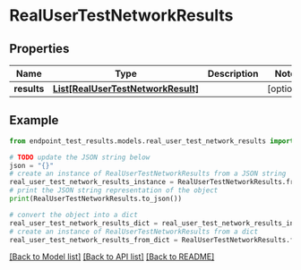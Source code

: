 # RealUserTestNetworkResults


## Properties

Name | Type | Description | Notes
------------ | ------------- | ------------- | -------------
**results** | [**List[RealUserTestNetworkResult]**](RealUserTestNetworkResult.md) |  | [optional] 

## Example

```python
from endpoint_test_results.models.real_user_test_network_results import RealUserTestNetworkResults

# TODO update the JSON string below
json = "{}"
# create an instance of RealUserTestNetworkResults from a JSON string
real_user_test_network_results_instance = RealUserTestNetworkResults.from_json(json)
# print the JSON string representation of the object
print(RealUserTestNetworkResults.to_json())

# convert the object into a dict
real_user_test_network_results_dict = real_user_test_network_results_instance.to_dict()
# create an instance of RealUserTestNetworkResults from a dict
real_user_test_network_results_from_dict = RealUserTestNetworkResults.from_dict(real_user_test_network_results_dict)
```
[[Back to Model list]](../README.md#documentation-for-models) [[Back to API list]](../README.md#documentation-for-api-endpoints) [[Back to README]](../README.md)


